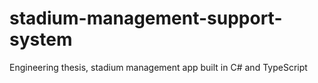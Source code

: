 # stadium-management-support-system
Engineering thesis, stadium management app built in C# and TypeScript
